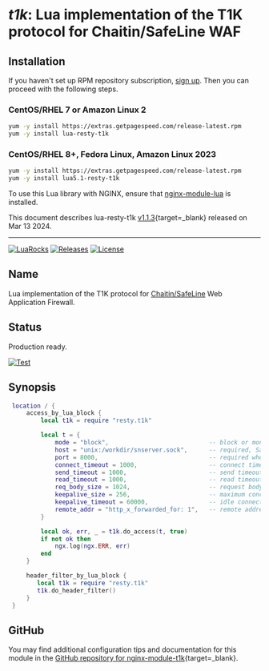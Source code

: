 # *t1k*: Lua implementation of the T1K protocol for Chaitin/SafeLine WAF


## Installation

If you haven't set up RPM repository subscription, [sign up](https://www.getpagespeed.com/repo-subscribe). Then you can proceed with the following steps.

### CentOS/RHEL 7 or Amazon Linux 2

```bash
yum -y install https://extras.getpagespeed.com/release-latest.rpm
yum -y install lua-resty-t1k
```

### CentOS/RHEL 8+, Fedora Linux, Amazon Linux 2023

```bash
yum -y install https://extras.getpagespeed.com/release-latest.rpm
yum -y install lua5.1-resty-t1k
```


To use this Lua library with NGINX, ensure that [nginx-module-lua](../modules/lua.md) is installed.

This document describes lua-resty-t1k [v1.1.3](https://github.com/chaitin/lua-resty-t1k/releases/tag/v1.1.3){target=_blank} 
released on Mar 13 2024.
    
<hr />

[![LuaRocks](https://img.shields.io/luarocks/v/blaisewang/lua-resty-t1k?style=flat-square)](https://luarocks.org/modules/blaisewang/lua-resty-t1k)
[![Releases](https://img.shields.io/github/v/release/chaitin/lua-resty-t1k?style=flat-square)](https://github.com/chaitin/lua-resty-t1k/releases)
[![License](https://img.shields.io/github/license/chaitin/lua-resty-t1k?color=ff69b4&style=flat-square)](https://github.com/chaitin/lua-resty-t1k/blob/main/LICENSE)

## Name

Lua implementation of the T1K protocol for [Chaitin/SafeLine](https://github.com/chaitin/safeline) Web Application Firewall.

## Status

Production ready.

[![Test](https://img.shields.io/github/actions/workflow/status/chaitin/lua-resty-t1k/test.yml?logo=github&style=flat-square)](https://github.com/chaitin/lua-resty-t1k/actions)

## Synopsis

```lua
 location / {
     access_by_lua_block {
         local t1k = require "resty.t1k"

         local t = {
             mode = "block",                            -- block or monitor or off, default off
             host = "unix:/workdir/snserver.sock",      -- required, SafeLine WAF detection service host, unix domain socket, IP, or domain is supported, string
             port = 8000,                               -- required when the host is an IP or domain, SafeLine WAF detection service port, integer
             connect_timeout = 1000,                    -- connect timeout, in milliseconds, integer, default 1s (1000ms)
             send_timeout = 1000,                       -- send timeout, in milliseconds, integer, default 1s (1000ms)
             read_timeout = 1000,                       -- read timeout, in milliseconds, integer, default 1s (1000ms)
             req_body_size = 1024,                      -- request body size, in KB, integer, default 1MB (1024KB)
             keepalive_size = 256,                      -- maximum concurrent idle connections to the SafeLine WAF detection service, integer, default 256
             keepalive_timeout = 60000,                 -- idle connection timeout, in milliseconds, integer, default 60s (60000ms)
             remote_addr = "http_x_forwarded_for: 1",   -- remote address from ngx.var.VARIABLE, string, default from ngx.var.remote_addr
         }

         local ok, err, _ = t1k.do_access(t, true)
         if not ok then
             ngx.log(ngx.ERR, err)
         end
     }

     header_filter_by_lua_block {
        local t1k = require "resty.t1k"
        t1k.do_header_filter()
     }
 }
```

## GitHub

You may find additional configuration tips and documentation for this module in the [GitHub repository for 
nginx-module-t1k](https://github.com/chaitin/lua-resty-t1k){target=_blank}.